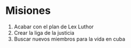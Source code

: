# Misiones

1. Acabar con el plan de Lex Luthor
2. Crear la liga de la justicia
3. Buscar nuevos miembros para la vida en cuba
